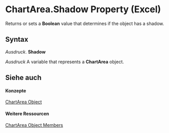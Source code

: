
# ChartArea.Shadow Property (Excel)

Returns or sets a  **Boolean** value that determines if the object has a shadow.


## Syntax

 _Ausdruck_. **Shadow**

 _Ausdruck_ A variable that represents a **ChartArea** object.


## Siehe auch


#### Konzepte


[ChartArea Object](883423b5-7689-b164-c0a3-8dab049b5d9e.md)
#### Weitere Ressourcen


[ChartArea Object Members](http://msdn.microsoft.com/library/7be5d1c8-31ef-e784-7381-0bd95532da94%28Office.15%29.aspx)